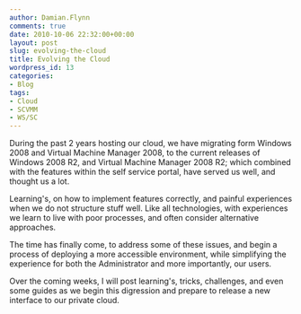 ```yaml
---
author: Damian.Flynn
comments: true
date: 2010-10-06 22:32:00+00:00
layout: post
slug: evolving-the-cloud
title: Evolving the Cloud
wordpress_id: 13
categories:
- Blog
tags:
- Cloud
- SCVMM
- WS/SC
---
```


During the past 2 years hosting our cloud, we have migrating form Windows 2008 and Virtual Machine Manager 2008, to the current releases of Windows 2008 R2, and Virtual Machine Manager 2008 R2; which combined with the features within the self service portal, have served us well, and thought us a lot.

Learning's, on how to implement features correctly, and painful experiences when we do not structure stuff well. Like all technologies, with experiences we learn to live with poor processes, and often consider alternative approaches.

The time has finally come, to address some of these issues, and begin a process of deploying a more accessible environment, while simplifying the experience for both the Administrator and more importantly, our users.

Over the coming weeks, I will post learning's, tricks, challenges, and even some guides as we begin this digression and prepare to release a new interface to our private cloud.
